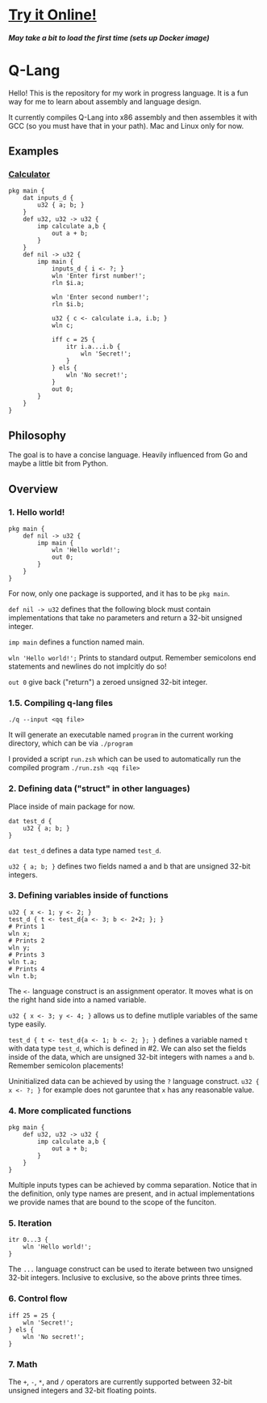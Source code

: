 # [Try it Online!](http://www.quintin.cloud/qlang)
##### May take a bit to load the first time (sets up Docker image)

# Q-Lang

Hello! This is the repository for my work in progress language. It is a fun way for me to learn about assembly and language design.

It currently compiles Q-Lang into x86 assembly and then assembles it with GCC (so you must have that in your path). Mac and Linux only for now.

## Examples

### [Calculator](examples/calculator.qq)

```
pkg main {
    dat inputs_d {
        u32 { a; b; }
    }
    def u32, u32 -> u32 {
        imp calculate a,b {
            out a + b;
        }
    }
    def nil -> u32 {
        imp main {
            inputs_d { i <- ?; }
            wln 'Enter first number!';
            rln $i.a;

            wln 'Enter second number!';
            rln $i.b;

            u32 { c <- calculate i.a, i.b; }
            wln c;

            iff c = 25 {
                itr i.a...i.b {
                    wln 'Secret!';
                }
            } els {
                wln 'No secret!';
            }
            out 0;
        }
    }
}
```

## Philosophy

The goal is to have a concise language. Heavily influenced from Go and maybe a little bit from Python.

## Overview

### 1. Hello world!

```
pkg main {
    def nil -> u32 {
        imp main {
            wln 'Hello world!';
            out 0;
        }
    }
}
```

For now, only one package is supported, and it has to be `pkg main`.

`def nil -> u32` defines that the following block must contain implementations that take no parameters and return a 32-bit unsigned integer.

`imp main` defines a function named main.

`wln 'Hello world!';` Prints to standard output. Remember semicolons end statements and newlines do not implcitly do so!

`out 0` give back ("return") a zeroed unsigned 32-bit integer.

### 1.5. Compiling q-lang files

`./q --input <qq file>`

It will generate an executable named `program` in the current working directory, which can be via `./program`

I provided a script `run.zsh` which can be used to automatically run the compiled program `./run.zsh <qq file>`

### 2. Defining data ("struct" in other languages)

Place inside of main package for now.

```
dat test_d {
    u32 { a; b; }
}
```

`dat test_d` defines a data type named `test_d`.

`u32 { a; b; }` defines two fields named a and b that are unsigned 32-bit integers.

### 3. Defining variables inside of functions

```
u32 { x <- 1; y <- 2; }
test_d { t <- test_d{a <- 3; b <- 2+2; }; }
# Prints 1
wln x;
# Prints 2
wln y;
# Prints 3
wln t.a;
# Prints 4
wln t.b;
```

The `<-` language construct is an assignment operator. It moves what is on the right hand side into a named variable.

`u32 { x <- 3; y <- 4; }` allows us to define mutliple variables of the same type easily.

`test_d { t <- test_d{a <- 1; b <- 2; }; }` defines a variable named `t` with data type `test_d`, which is defined in #2. We can also set the fields inside of the data, which are unsigned 32-bit integers with names `a` and `b`. Remember semicolon placements!

Uninitialized data can be achieved by using the `?` language construct. `u32 { x <- ?; }` for example does not garuntee that `x` has any reasonable value.

### 4. More complicated functions
```
pkg main {
    def u32, u32 -> u32 {
        imp calculate a,b {
            out a + b;
        }
    }
}
```

Multiple inputs types can be achieved by comma separation. Notice that in the definition, only type names are present, and in actual implementations we provide names that are bound to the scope of the funciton.

### 5. Iteration

```
itr 0...3 {
    wln 'Hello world!';
}
```

The `...` language construct can be used to iterate between two unsigned 32-bit integers. Inclusive to exclusive, so the above prints three times.

### 6. Control flow

```
iff 25 = 25 {
    wln 'Secret!';
} els {
    wln 'No secret!';
}
```

### 7. Math

The `+`, `-`, `*`, and `/` operators are currently supported between 32-bit unsigned integers and 32-bit floating points.

